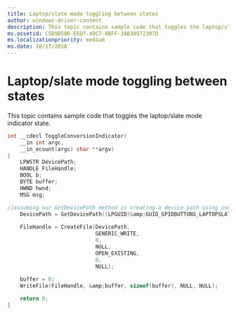 ```yaml
---
title: Laptop/slate mode toggling between states
author: windows-driver-content
description: This topic contains sample code that toggles the laptop/slate mode indicator state.
ms.assetid: C5D9B586-EED7-4DC7-8BFF-3AB3A972307D
ms.localizationpriority: medium
ms.date: 10/17/2018
---
```


# Laptop/slate mode toggling between states


This topic contains sample code that toggles the laptop/slate mode indicator state.

```cpp
int __cdecl ToggleConversionIndicator(
    __in int argc,
    __in_ecount(argc) char **argv)
{
    LPWSTR DevicePath;
    HANDLE FileHandle;
    BOOL b;
    BYTE buffer;
    HWND hwnd;
    MSG msg;

//assuming our GetDevicePath method is creating a device path using use SetupDi API
    DevicePath = GetDevicePath((LPGUID)&amp;GUID_GPIOBUTTONS_LAPTOPSLATE_INTERFACE);
   
    FileHandle = CreateFile(DevicePath,
                            GENERIC_WRITE,
                            0,
                            NULL,
                            OPEN_EXISTING,
                            0,
                            NULL);
   
    buffer = 0;
    WriteFile(FileHandle, &amp;buffer, sizeof(buffer), NULL, NULL);

    return 0;
}
```

 

 




